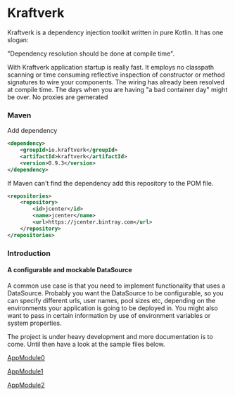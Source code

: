 # Kraftverk

Kraftverk is a dependency injection toolkit written in pure Kotlin. It has one slogan:

"Dependency resolution should be done at compile time". 

With Kraftverk application startup is really fast. It employs no classpath scanning or 
time consuming reflective inspection of constructor or method signatures to wire your components.
The wiring has already been resolved at compile time. The days when you are having "a bad container day" might 
be over.
No proxies are gemerated

### Maven

Add dependency
```xml
<dependency>
    <groupId>io.kraftverk</groupId>
    <artifactId>kraftverk</artifactId>
    <version>0.9.3</version>
</dependency>
```
If Maven can't find the dependency add this repository to the POM file.
```xml
<repositories>
    <repository>
        <id>jcenter</id>
        <name>jcenter</name>
        <url>https://jcenter.bintray.com</url>
    </repository>
</repositories>
```

### Introduction

#### A configurable and mockable DataSource
A common use case is that you need to implement functionality that uses a DataSource. Probably you 
want the DataSource to be configurable, so you can specify different urls, user names, pool sizes etc, 
depending on the environments your application is going to be deployed in. You might also want to pass in 
certain information by use of environment variables or system properties.


The project is under heavy development and more documentation is to come. Until then have a look at the 
sample files below.

[AppModule0](https://github.com/jogro/kotlin-javalin-realworld-example-app/blob/master/src/main/kotlin/io/realworld/app/AppModule0.kt)


[AppModule1](https://github.com/jogro/kotlin-javalin-realworld-example-app/blob/master/src/main/kotlin/io/realworld/app/AppModule1.kt)

[AppModule2](https://github.com/jogro/kotlin-javalin-realworld-example-app/blob/master/src/main/kotlin/io/realworld/app/AppModule2.kt)




